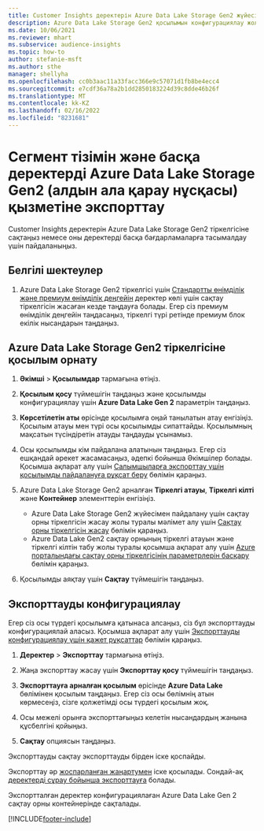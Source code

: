 ```yaml
---
title: Customer Insights деректерін Azure Data Lake Storage Gen2 жүйесіне экспорттау
description: Azure Data Lake Storage Gen2 қосылымын конфигурациялау жолы туралы ақпарат.
ms.date: 10/06/2021
ms.reviewer: mhart
ms.subservice: audience-insights
ms.topic: how-to
author: stefanie-msft
ms.author: sthe
manager: shellyha
ms.openlocfilehash: cc0b3aac11a33facc366e9c57071d1fb8be4ecc4
ms.sourcegitcommit: e7cdf36a78a2b1dd2850183224d39c8dde46b26f
ms.translationtype: MT
ms.contentlocale: kk-KZ
ms.lasthandoff: 02/16/2022
ms.locfileid: "8231681"
---
```

# <a name="export-segment-list-and-other-data-to-azure-data-lake-storage-gen2-preview"></a>Сегмент тізімін және басқа деректерді Azure Data Lake Storage Gen2 (алдын ала қарау нұсқасы) қызметіне экспорттау

Customer Insights деректерін Azure Data Lake Storage Gen2 тіркелгісіне сақтаңыз немесе оны деректерді басқа бағдарламаларға тасымалдау үшін пайдаланыңыз.

## <a name="known-limitations"></a>Белгілі шектеулер

1. Azure Data Lake Storage Gen2 тіркелгісі үшін [Стандартты өнімділік және премиум өнімділік деңгейін](/azure/storage/blobs/create-data-lake-storage-account) деректер көлі үшін сақтау тіркелгісін жасаған кезде таңдауға болады. Егер сіз премиум өнімділік деңгейін таңдасаңыз, тіркелгі түрі ретінде премиум блок екілік нысандарын таңдаңыз. 


## <a name="set-up-the-connection-to-azure-data-lake-storage-gen2"></a>Azure Data Lake Storage Gen2 тіркелгісіне қосылым орнату 


1. **Әкімші** > **Қосылымдар** тармағына өтіңіз.

1. **Қосылым қосу** түймешігін таңдаңыз және қосылымды конфигурациялау үшін **Azure Data Lake Gen 2** параметрін таңдаңыз.

1. **Көрсетілетін аты** өрісінде қосылымға оңай танылатын атау енгізіңіз. Қосылым атауы мен түрі осы қосылымды сипаттайды. Қосылымның мақсатын түсіндіретін атауды таңдауды ұсынамыз.

1. Осы қосылымды кім пайдалана алатынын таңдаңыз. Егер сіз ешқандай әрекет жасамасаңыз, әдепкі бойынша Әкімшілер болады. Қосымша ақпарат алу үшін [Салымшыларға экспорттау үшін қосылымды пайдалануға рұқсат беру](connections.md#allow-contributors-to-use-a-connection-for-exports) бөлімін қараңыз.

1. Azure Data Lake Storage Gen2 арналған **Тіркелгі атауы**, **Тіркелгі кілті** және **Контейнер** элементтерін енгізіңіз.
    - Azure Data Lake Storage Gen2 жүйесімен пайдалану үшін сақтау орны тіркелгісін жасау жолы туралы мәлімет алу үшін [Сақтау орны тіркелгісін жасау](/azure/storage/blobs/create-data-lake-storage-account) бөлімін қараңыз. 
    - Azure Data Lake Gen2 сақтау орнының тіркелгі атауын және тіркелгі кілтін табу жолы туралы қосымша ақпарат алу үшін [Azure порталындағы сақтау орны тіркелгісінің параметрлерін басқару](/azure/storage/common/storage-account-manage) бөлімін қараңыз.

1. Қосылымды аяқтау үшін **Сақтау** түймешігін таңдаңыз. 

## <a name="configure-an-export"></a>Экспорттауды конфигурациялау

Егер сіз осы түрдегі қосылымға қатынаса алсаңыз, сіз бұл экспорттауды конфигурациялай аласыз. Қосымша ақпарат алу үшін [Экспорттауды конфигурациялау үшін қажет рұқсаттар](export-destinations.md#set-up-a-new-export) бөлімін қараңыз.

1. **Деректер** > **Экспорттау** тармағына өтіңіз.

1. Жаңа экспорттау жасау үшін **Экспорттау қосу** түймешігін таңдаңыз.

1. **Экспорттауға арналған қосылым** өрісінде **Azure Data Lake** бөлімінен қосылым таңдаңыз. Егер сіз осы бөлімнің атын көрмесеңіз, сізге қолжетімді осы түрдегі қосылым жоқ.

1. Осы межелі орынға экспорттағыңыз келетін нысандардың жанына құсбелгіні қойыңыз.

1. **Сақтау** опциясын таңдаңыз.

Экспорттауды сақтау экспорттауды бірден іске қоспайды.

Экспорттау әр [жоспарланған жаңартумен](system.md#schedule-tab) іске қосылады. Сондай-ақ [деректерді сұрау бойынша экспорттауға](export-destinations.md#run-exports-on-demand) болады. 

Экспортталған деректер конфигурациялаған Azure Data Lake Gen 2 сақтау орны контейнерінде сақталады. 

[!INCLUDE[footer-include](../includes/footer-banner.md)]
